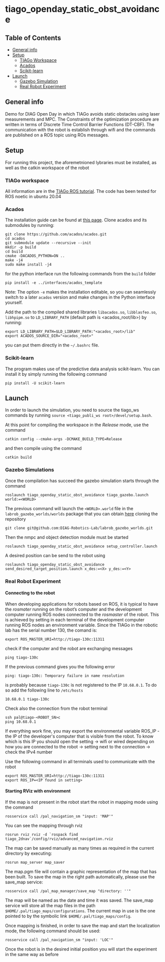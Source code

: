# tiago_openday_static_obst_avoidance

## Table of Contents
* [General info](#general-info)
* [Setup](#setup)
    - [TIAGo Workspace](#tiago-workspace)
    - [Acados](#acados)
    - [Scikit-learn](#scikit-learn)
* [Launch](#launch)
    - [Gazebo Simulation](#gazebo-simulations)
    - [Real Robot Experiment](#real-robot-experiment)

## General info
Demo for DIAG Open Day in which TIAGo avoids static obstacles using laser measurements and MPC. The Constraints of the optimization procedure are written in terms of Discrete Time Control Barrier Functions (DT-CBF). The communication with the robot is establish through wifi and the commands are published on a ROS topic using ROs messages. 
	
## Setup
For running this project, the aforemetnioned lybraries must be installed, as well as the catkin workspace of the robot

### TIAGo workspace
All information are in the [TIAGo ROS tutorial](http://wiki.ros.org/Robots/TIAGo/Tutorials/Installation/InstallUbuntuAndROS). The code has been tested for ROS noetic in ubuntu 20.04

### Acados
The installation guide can be found at [this page](https://docs.acados.org/installation/). Clone acados and its submodules by running:
```
git clone https://github.com/acados/acados.git
cd acados
git submodule update --recursive --init
mkdir -p build
cd build
cmake -DACADOS_PYTHON=ON ..
make -j4
sudo make install -j4
```
for the python interface run the following commands from the `build` folder
```
pip install -e ../interfaces/acados_template
```
Note: The option `-e` makes the installation editable, so you can seamlessly switch to a later `acados` version and make changes in the Python interface yourself.

Add the path to the compiled shared libraries `libacados.so`, `libblasfeo.so`, `libhpipm.so` to `LD_LIBRARY_PATH` (default path is <acados_root/lib>) by running:
```
export LD_LIBRARY_PATH=$LD_LIBRARY_PATH:"<acados_root>/lib"
export ACADOS_SOURCE_DIR="<acados_root>"
```
you can put them directly in the `~/.bashrc` file.

### Scikit-learn
The program makes use of the predictive data analysis scikit-learn. You can install it by simply running the following command
```
pip install -U scikit-learn
```

  
## Launch
In order to launch the simulation, you need to source the tiago_ws commands by running `source <tiago_publi_ws root>/devel/setup.bash`.

At this point for compiling the workspace in the *Release* mode, use the command
```
catkin config --cmake-args -DCMAKE_BUILD_TYPE=Release
```
and then compile using the command
```
catkin build
```

### Gazebo Simulations
Once the compilation has succeed the gazebo simulation starts through the command
```
roslaunch tiago_openday_static_obst_avoidance tiago_gazebo.launch world:=<WORLD>
```
The previous command will launch the `<WORLD>.world` file in the `labrob_gazebo_worlds/worlds` package that you can obtain [here](https://github.com/DIAG-Robotics-Lab/labrob_gazebo_worlds) cloning the repository
```
git clone git@github.com:DIAG-Robotics-Lab/labrob_gazebo_worlds.git
``` 

Then the nmpc and object detection module must be started
```
roslaunch tiago_openday_static_obst_avoidance setup_controller.launch
```
A desired position can be send to the robot using
```
roslaunch tiago_openday_static_obst_avoidance send_desired_target_position.launch x_des:=<X> y_des:=<Y>
```

### Real Robot Experiment

#### Connecting to the robot
When developing applications for robots based on ROS, it is typical to have the *rosmater* running on the robot’s computer and the development computer running ROS nodes connected to the *rosmaster* of the robot. This is achieved by setting in each terminal of the development computer running ROS nodes an environment variable. Since the TIAGo in the robotic lab has the serial number 130, the comand is:
```
export ROS_MASTER_URI=http://tiago-130c:11311
```
check if the computer and the robot are exchanging messages
```
ping tiago-130c
```
If the previous command gives you the following error
```
ping: tiago-130c: Temporary failure in name resolution
```
is probably because `tiago-130c` is not registered to the IP `10.68.0.1`. To do so add the following line to `/etc/hosts`
```
10.68.0.1 tiago-130c
```
Check also the connection from the robot terminal
```
ssh pal@tiago-<ROBOT_SN>c
ping 10.68.0.1
```
If everything work fine, you may export the environmental variable ROS_IP - the IP of the developer's computer that is visible from the robot.
To know which is this IP you should open the setting -> wifi or wired depending on how you are connected to the robot -> setting next to the connection -> check the IPv4 number

Use the following command in all terminals used to communicate with the robot
```
export ROS_MASTER_URI=http://tiago-130c:11311
export ROS_IP=<IP found in setting>
```

#### Starting RViz with environment
If the map is not present in the robot start the robot in mapping mode using the command
```
rosservice call /pal_navigation_sm "input: 'MAP'"
```
You can see the mapping through rviz
```
rosrun rviz rviz -d `rospack find tiago_2dnav`/config/rviz/advanced_navigation.rviz
```
The map can be saved manually as many times as required in the current directory by executing:
```
rosrun map_server map_saver
```
The map.pgm file will contain a graphic representation of the map that has been built.
To save the map in the right path automatically, please use the save_map service:
```
rosservice call /pal_map_manager/save_map "directory: ''"
```
The map will be named as the date and time it was saved. The save_map service will store all the map files in the path `$HOME/.pal/tiago_maps/configurations`.
The current map in use is the one pointed to by the symbolic link `$HOME/.pal/tiago_maps/config`.

Once mapping is finished, in order to save the map and start the localization mode, the following command
should be used:
```
rosservice call /pal_navigation_sm "input: 'LOC'"
```
Once the robot is in the desired initial position you will start the experiment in the same way as before
